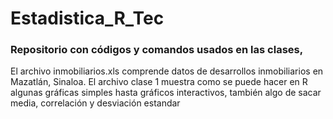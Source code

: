 # Estadistica_R_Tec
### Repositorio con códigos y comandos usados en las clases,
El archivo inmobiliarios.xls comprende datos de desarrollos inmobiliarios en Mazatlán, Sinaloa.
El archivo clase 1 muestra como se puede hacer en R algunas gráficas simples hasta gráficos interactivos, también algo de sacar media, correlación y desviación estandar
